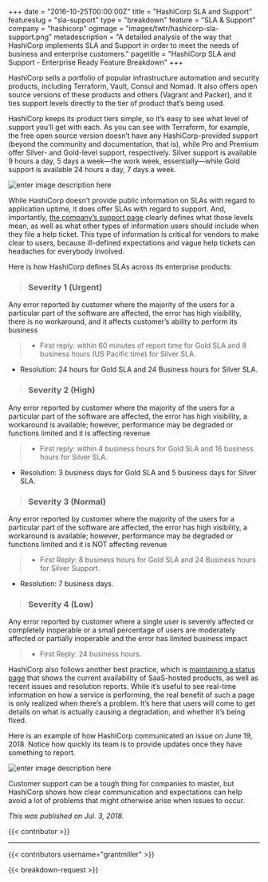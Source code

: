 +++
date = "2016-10-25T00:00:00Z"
title = "HashiCorp SLA and Support"
featureslug = "sla-support"
type = "breakdown"
feature = "SLA & Support"
company = "hashicorp"
ogimage = "images/twtr/hashicorp-sla-support.png"
metadescription = "A detailed analysis of the way that HashiCorp implements SLA and Support in order to meet the needs of business and enterprise customers."
pagetitle = "HashiCorp SLA and Support - Enterprise Ready Feature Breakdown"
+++

HashiCorp sells a portfolio of popular infrastructure automation and security products, including Terraform, Vault, Consul and Nomad. It also offers open source versions of these products and others (Vagrant and Packer), and it ties support levels directly to the tier of product that’s being used.

HashiCorp keeps its product tiers simple, so it’s easy to see what level of support you’ll get with each. As you can see with Terraform, for example, the free open source version doesn’t have any HashiCorp-provided support (beyond the community and documentation, that is), while Pro and Premium offer Silver- and Gold-level support, respectively. Silver support is available 9 hours a day, 5 days a week—the work week, essentially—while Gold support is available 24 hours a day, 7 days a week.

![enter image description here](/hashicorp/images/sla-support/hashicorp-pricing.jpg)

While HashiCorp doesn’t provide public information on SLAs with regard to application uptime, it does offer SLAs with regard to support. And, importantly, [the company’s support page](https://www.hashicorp.com/support.html) clearly defines what those levels mean, as well as what other types of information users should include when they file a help ticket. This type of information is critical for vendors to make clear to users, because ill-defined expectations and vague help tickets can headaches for everybody involved.

Here is how HashiCorp defines SLAs across its enterprise products:

> ### Severity 1 (Urgent)
Any error reported by customer where the majority of the users for a particular part of the software are affected, the error has high visibility, there is no workaround, and it affects customer’s ability to perform its business

> - First reply: within 60 minutes of report time for Gold SLA and 8 business hours (US Pacific time) for Silver SLA.
- Resolution: 24 hours for Gold SLA and 24 Business hours for Silver SLA.

> ### Severity 2 (High)
Any error reported by customer where the majority of the users for a particular part of the software are affected, the error has high visibility, a workaround is available; however, performance may be degraded or functions limited and it is affecting revenue

> - First reply: within 4 business hours for Gold SLA and 16 business hours for Silver SLA.
- Resolution: 3 business days for Gold SLA and 5 business days for Silver SLA.

> ### Severity 3 (Normal)
Any error reported by customer where the majority of the users for a particular part of the software are affected, the error has high visibility, a workaround is available; however, performance may be degraded or functions limited and it is NOT affecting revenue

> - First Reply: 8 business hours for Gold SLA and 24 Business hours for Silver Support.
- Resolution: 7 business days.

> ### Severity 4 (Low)
Any error reported by customer where a single user is severely affected or completely inoperable or a small percentage of users are moderately affected or partially inoperable and the error has limited business impact

> - First Reply: 24 business hours.

HashiCorp also follows another best practice, which is [maintaining a status page](https://status.hashicorp.com/) that shows the current availability of SaaS-hosted products, as well as recent issues and resolution reports. While it’s useful to see real-time information on how a service is performing, the real benefit of such a page is only realized when there’s a problem. It’s here that users will come to get details on what is actually causing a degradation, and whether it’s being fixed.

Here is an example of how HashiCorp communicated an issue on June 19, 2018. Notice how quickly its team is to provide updates once they have something to report.

![enter image description here](/hashicorp/images/sla-support/hashicorp-issue.jpg)

Customer support can be a tough thing for companies to master, but HashiCorp shows how clear communication and expectations can help avoid a lot of problems that might otherwise arise when issues to occur.

*This was published on Jul. 3, 2018.*

{{< contributor >}}

----
{{< contributors username="grantmiller" >}}

{{< breakdown-request >}}
